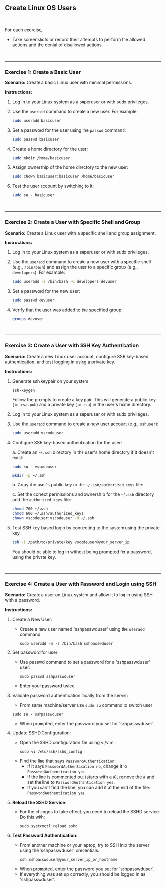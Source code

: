 ## Create Linux OS Users

<br>

For each exercise,
- Take screenshots or record their attempts to perform the allowed actions and the denial of disallowed actions.

<br>

---
###  **Exercise 1: Create a Basic User**

**Scenario:** Create a basic Linux user with minimal permissions.

**Instructions:**

1. Log in to your Linux system as a superuser or with sudo privileges.

2. Use the `useradd` command to create a new user. For example:

   ```bash
   sudo useradd basicuser
   ```

3. Set a password for the user using the `passwd` command:

   ```bash
   sudo passwd basicuser
   ```

4. Create a home directory for the user:

   ```bash
   sudo mkdir /home/basicuser
   ```

5. Assign ownership of the home directory to the new user:

   ```bash
   sudo chown basicuser:basicuser /home/basicuser
   ```

6. Test the user account by switching to it:

   ```bash
   sudo su - basicuser
   ```

<br>

---
###  **Exercise 2: Create a User with Specific Shell and Group**

**Scenario:** Create a Linux user with a specific shell and group assignment.

**Instructions:**

1. Log in to your Linux system as a superuser or with sudo privileges.

2. Use the `useradd` command to create a new user with a specific shell (e.g., `/bin/bash`) and assign the user to a specific group (e.g., `developers`). For example:

   ```bash
   sudo useradd -s /bin/bash -G developers devuser
   ```

3. Set a password for the new user:

   ```bash
   sudo passwd devuser
   ```

4. Verify that the user was added to the specified group:

   ```bash
   groups devuser
   ```

<br>

---
###  **Exercise 3: Create a User with SSH Key Authentication**

**Scenario:** Create a new Linux user account, configure SSH key-based authentication, and test logging in using a private key.

**Instructions:**

1. Generate ssh keypair on your system
   ```
   ssh-keygen
   ```

   Follow the prompts to create a key pair. This will generate a public key (`id_rsa.pub`) and a private key (`id_rsa`) in the user's home directory.

2. Log in to your Linux system as a superuser or with sudo privileges.

3. Use the `useradd` command to create a new user account (e.g., `sshuser`):

   ```bash
   sudo useradd vscodeuser
   ```


4. Configure SSH key-based authentication for the user:

   a. Create an `~/.ssh` directory in the user's home directory if it doesn't exist:

      ```bash
      sudo su - vscodeuser
      
      mkdir -p ~/.ssh
      ```

   b. Copy the user's public key to the `~/.ssh/authorized_keys` file:


   c. Set the correct permissions and ownership for the `~/.ssh` directory and the `authorized_keys` file:

      ```bash
      chmod 700 ~/.ssh
      chmod 600 ~/.ssh/authorized_keys
      chown vscodeuser:vscodeuser -R ~/.ssh
      ```

6. Test SSH key-based login by connecting to the system using the private key. 

   ```bash
   ssh -i /path/to/private/key vscodeuser@your_server_ip
   ```

   You should be able to log in without being prompted for a password, using the private key.

<br>

---
### **Exercise 4: Create a User with Password and Login using SSH**

**Scenario:** Create a user on Linux system and allow it to log in using SSH with a password.

**Instructions:**

1. Create a New User:
   - Create a new user named 'sshpasswduser' using the `useradd` command:
     ```
     sudo useradd -m -s /bin/bash sshpasswduser 
     ```

2. Set password for user
   - Use passwd command to set a password for a 'sshpasswduser' user:
     ```
     sudo passwd sshpasswduser
     ```
   - Enter your password twice

3. Validate password authentication locally from the server:
   - From same machine/server use `sudo su` command to switch user
   ```
   sudo su - sshpasswduser
   ```
   - When prompted, enter the password you set for 'sshpasswduser'.

4. Update SSHD Configuration:
   - Open the SSHD configuration file using vi/vim:
     ```
     sudo vi /etc/ssh/sshd_config
     ```
   - Find the line that says `PasswordAuthentication`:
     - If it says `PasswordAuthentication no`, change it to `PasswordAuthentication yes`.
     - If the line is commented out (starts with a `#`), remove the `#` and set the line to `PasswordAuthentication yes`.
     - If you can't find the line, you can add it at the end of the file: `PasswordAuthentication yes`.

5. **Reload the SSHD Service**:
   - For the changes to take effect, you need to reload the SSHD service. Do this with:
     ```
     sudo systemctl reload sshd
     ```

6. **Test Password Authentication**:
   - From another machine or your laptop, try to SSH into the server using the 'sshpasswduser' credentials:
     ```
     ssh sshpasswduser@your_server_ip_or_hostname
     ```
   - When prompted, enter the password you set for 'sshpasswduser'.
   - If everything was set up correctly, you should be logged in as 'sshpasswduser'.

